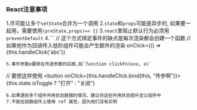 ### React注意事项
1.尽可能让多个`setState`合并为一个调用
2.`state`和`props`可能是异步的, 如果要一起用，需要使用`(preState,props)=> {}`
3.`react`里阻止默认行为必须用`preventDefault`
4.```
// 这个方式绑定事件的缺点是每次渲染都会创建一个函数
// 如果他作为回调传入低阶组件可能会产生额外的渲染
onClick={() => {this.handleClick('abc')}
```
5.事件参数e要排在传递参数的后面,如`function clickFn(xxx, e)`
```
// 要想这样使用
 <button onClick={this.handleClick.bind(this, "传参啊")}>
                {this.state.isToggle ? "打开" : "关闭"}
              </button>
```
6.如果遇到多个组件共用状态数据的情况，建议将这些共用状态提升至父组件中
7.不能在函数组件上使用 ref 属性，因为他们没有实例